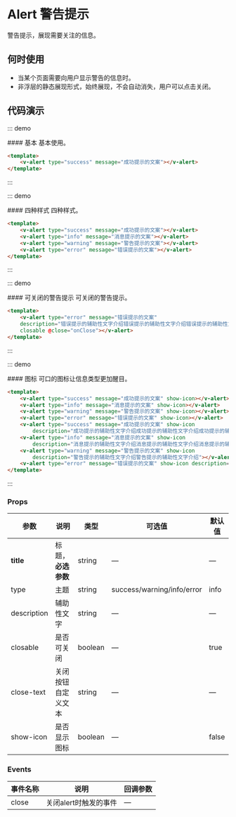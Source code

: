 <script>
    export default {
        methods: {
            onClose() {
                alert("Alert Closed！")
            }
        }
    }
</script>
<style>
    .demo-box.demo-alert .el-alert {
        margin: 20px 0 0;
    }

    .demo-box.demo-alert .el-alert:first-child {
        margin: 0;
    }
</style>

# Alert 警告提示

警告提示，展现需要关注的信息。

## 何时使用

- 当某个页面需要向用户显示警告的信息时。
- 非浮层的静态展现形式，始终展现，不会自动消失，用户可以点击关闭。

## 代码演示

::: demo
<summary>
  #### 基本
  基本使用。
</summary>

```html
<template>
    <v-alert type="success" message="成功提示的文案"></v-alert>
</template>
```
:::

::: demo
<summary>
  #### 四种样式
  四种样式。
</summary>

```html
<template>
    <v-alert type="success" message="成功提示的文案"></v-alert>
    <v-alert type="info" message="消息提示的文案"></v-alert>
    <v-alert type="warning" message="警告提示的文案"></v-alert>
    <v-alert type="error" message="错误提示的文案"></v-alert>
</template>
```
:::

::: demo
<summary>
  #### 可关闭的警告提示
  可关闭的警告提示。
</summary>

```html
<template>
    <v-alert type="error" message="错误提示的文案"
    description="错误提示的辅助性文字介绍错误提示的辅助性文字介绍错误提示的辅助性文字介绍错误提示的辅助性文字介绍错误提示的辅助性文字介绍错误提示的辅助性文字介绍"
    closable @close="onClose"></v-alert>
</template>
```
:::

::: demo
<summary>
  #### 图标
  可口的图标让信息类型更加醒目。
</summary>

```html
<template>
    <v-alert type="success" message="成功提示的文案" show-icon></v-alert>
    <v-alert type="info" message="消息提示的文案" show-icon></v-alert>
    <v-alert type="warning" message="警告提示的文案" show-icon></v-alert>
    <v-alert type="error" message="错误提示的文案" show-icon></v-alert>
    <v-alert type="success" message="成功提示的文案" show-icon 
        description="成功提示的辅助性文字介绍成功提示的辅助性文字介绍成功提示的辅助性文字介绍成功提示的辅助性文字介绍"></v-alert>
    <v-alert type="info" message="消息提示的文案" show-icon 
        description="消息提示的辅助性文字介绍消息提示的辅助性文字介绍消息提示的辅助性文字介绍"></v-alert>
    <v-alert type="warning" message="警告提示的文案" show-icon 
        description="警告提示的辅助性文字介绍警告提示的辅助性文字介绍"></v-alert>
    <v-alert type="error" message="错误提示的文案" show-icon description="错误错误提示的辅助性文字介绍错误提示的辅助性文字介绍错误提示的辅助性文字介绍"></v-alert>
</template>
```
:::
         

### Props
| 参数      | 说明          | 类型      | 可选值                           | 默认值  |
|---------- |-------------- |---------- |--------------------------------  |-------- |
| **title** | 标题，**必选参数** | string | — | — |
| type | 主题 | string | success/warning/info/error | info |
| description | 辅助性文字 | string | — | — |
| closable | 是否可关闭 | boolean | — | true |
| close-text | 关闭按钮自定义文本 | string | — | — |
| show-icon | 是否显示图标 | boolean | — | false |


### Events
| 事件名称 | 说明 | 回调参数 |
|---------- |-------- |---------- |
| close | 关闭alert时触发的事件 | — |
